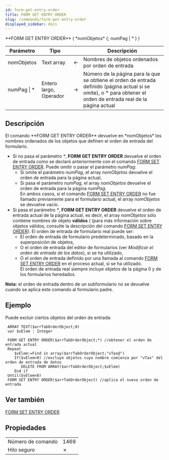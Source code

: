 ```yaml
---
id: form-get-entry-order
title: FORM GET ENTRY ORDER
slug: /commands/form-get-entry-order
displayed_sidebar: docs
---
```


<!--REF #_command_.FORM GET ENTRY ORDER.Syntax-->**FORM GET ENTRY ORDER** ( *nomObjetos* {; numPag | * } )<!-- END REF-->
<!--REF #_command_.FORM GET ENTRY ORDER.Params-->
| Parámetro | Tipo |  | Descripción |
| --- | --- | --- | --- |
| nomObjetos | Text array | &#8592; | Nombres de objetos ordenados por orden de entrada |
| numPag &#124; * | Entero largo, Operador | &#8594;  | Número de la página para la que se obtiene el orden de entrada definido (página actual si se omite), o  * para obtener el orden de entrada real de la página actual |

<!-- END REF-->

## Descripción 

<!--REF #_command_.FORM GET ENTRY ORDER.Summary-->El comando **FORM GET ENTRY ORDER** devuelve en *nomObjetos* los nombres ordenados de los objetos que definen el orden de entrada del formulario.<!-- END REF--> 

* Si no pasa el parámetro *\**, **FORM GET ENTRY ORDER** devuelve el orden de entrada como se declaró anteriormente con el comando [FORM SET ENTRY ORDER](form-set-entry-order.md). Puede omitir o pasar el parámetro *numPag*:  
   * Si omite el parámetro *numPag*, el array *nomObjetos* devuelve el orden de entrada para la página actual,  
   * Si pasa el parámetro *numPag*, el array *nomObjetos* devuelve el orden de entrada para la página *numPag*.  
En ambos casos, si el comando [FORM SET ENTRY ORDER](form-set-entry-order.md) no fue llamado previamente para el formulario actual, el array *nomObjetos* se devuelve vacío.
* Si pasa el parámetro *\**, **FORM GET ENTRY ORDER** devuelve el orden de entrada actual de la página actual, es decir, el array *nomObjetos* sólo contiene nombres de objeto **válidos** ( (para más información sobre objetos válidos, consulte la descripción del comando [FORM SET ENTRY ORDER](form-set-entry-order.md)). El orden de entrada de formulario real puede ser:  
   * El orden de entrada de formulario predeterminado, basado en la superposición de objetos,  
   * O el orden de entrada del editor de formularios (ver *Modificar el orden de entrada de los datos*), si se ha utilizado,  
   * O el orden de entrada definido por una llamada al comando [FORM SET ENTRY ORDER](form-set-entry-order.md) en el proceso actual, si se ha utilizado.  
El orden de entrada real siempre incluye objetos de la página 0 y de los formularios heredados.

**Nota:** el orden de entrada dentro de un subformulario no se devuelve cuando se aplica este comando al formulario padre.

## Ejemplo 

Puede excluir ciertos objetos del orden de entrada:

```4d
 ARRAY TEXT($arrTabOrderObject;0)
 var $vElem : Integer
 
 FORM GET ENTRY ORDER($arrTabOrderObject;*) //obtener el orden de entrada actual
 Repeat
    $vElem:=Find in array($arrTabOrderObject;"vTax@")
    If($vElem>0) //excluye objetos cuyo nombre comienza por "vTax" del orden de entrada de datos
       DELETE FROM ARRAY($arrTabOrderObject;$vElem)
    End if
 Until($vElem<0)
 FORM SET ENTRY ORDER($arrTabOrderObject) //aplica el nuevo orden de entrada
```

## Ver también 

[FORM SET ENTRY ORDER](form-set-entry-order.md)  

## Propiedades

|  |  |
| --- | --- |
| Número de comando | 1469 |
| Hilo seguro | &cross; |



